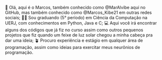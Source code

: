 👋 Olá, aqui é o Marcos, também conhecido como @MarAlvibe aqui no GitHub, mas também conhecido como @Marcos_Kibe21 em outras redes sociais;
🧑‍🎓 Sou graduando (5° período) em Ciência da Computação na UERJ, com conhecimentos em Python, Java e C;
💻 Aqui você irá encontrar alguns dos códigos que já fiz no curso assim como outros pequenos projetos que fiz quando um feixe de luz solar chegou a minha cabeça pra dar uma ideia;
🪴 Procuro experiência e estágio em qualquer área de programação, assim como ideias para exercitar meus neurônios de programação.



<!---
MarAlvibe/MarAlvibe is a ✨ special ✨ repository because its `README.md` (this file) appears on your GitHub profile.
You can click the Preview link to take a look at your changes.
--->
